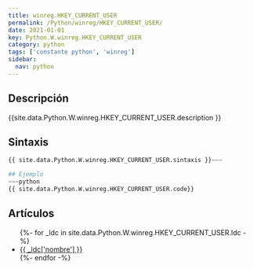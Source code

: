 ```yaml
---
title: winreg.HKEY_CURRENT_USER
permalink: /Python/winreg/HKEY_CURRENT_USER/
date: 2021-01-01
key: Python.W.winreg.HKEY_CURRENT_USER
category: python
tags: ['constante python', 'winreg']
sidebar: 
  nav: python
---
```


## Descripción
{{site.data.Python.W.winreg.HKEY_CURRENT_USER.description }}

## Sintaxis
~~~python
{{ site.data.Python.W.winreg.HKEY_CURRENT_USER.sintaxis }}~~~

## Ejemplo
~~~python
{{ site.data.Python.W.winreg.HKEY_CURRENT_USER.code}}
~~~

## Artículos
<ul>
{%- for _ldc in site.data.Python.W.winreg.HKEY_CURRENT_USER.ldc -%}
   <li>
       <a href="{{_ldc['url'] }}">{{ _ldc['nombre'] }}</a>
   </li>
{%- endfor -%}
</ul>
